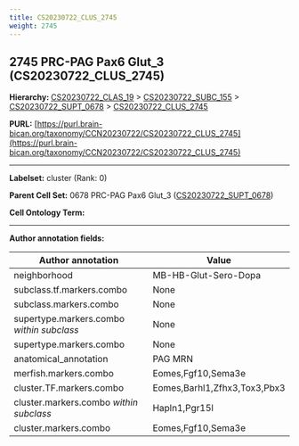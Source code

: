 ```yaml
---
title: CS20230722_CLUS_2745
weight: 2745
---
```

## 2745 PRC-PAG Pax6 Glut_3 (CS20230722_CLUS_2745)
<b>Hierarchy: </b>
[CS20230722_CLAS_19](../CS20230722_CLAS_19) >
[CS20230722_SUBC_155](../CS20230722_SUBC_155) >
[CS20230722_SUPT_0678](../CS20230722_SUPT_0678) >
[CS20230722_CLUS_2745](../CS20230722_CLUS_2745)

**PURL:** [https://purl.brain-bican.org/taxonomy/CCN20230722/CS20230722_CLUS_2745](https://purl.brain-bican.org/taxonomy/CCN20230722/CS20230722_CLUS_2745)

---


**Labelset:** cluster (Rank: 0)

**Parent Cell Set:** 0678 PRC-PAG Pax6 Glut_3 ([CS20230722_SUPT_0678](../CS20230722_SUPT_0678))



**Cell Ontology Term:** 

[MARKER GENES.]: #


---

[TRANSFERRED ANNOTATIONS.]: #


[AUTHOR ANNOTATION FIELDS.]: #


**Author annotation fields:**

| Author annotation | Value |
|-------------------|-------|
|neighborhood|MB-HB-Glut-Sero-Dopa|
|subclass.tf.markers.combo|None|
|subclass.markers.combo|None|
|supertype.markers.combo _within subclass_|None|
|supertype.markers.combo|None|
|anatomical_annotation|PAG MRN|
|merfish.markers.combo|Eomes,Fgf10,Sema3e|
|cluster.TF.markers.combo|Eomes,Barhl1,Zfhx3,Tox3,Pbx3|
|cluster.markers.combo _within subclass_|Hapln1,Pgr15l|
|cluster.markers.combo|Eomes,Fgf10,Sema3e|
